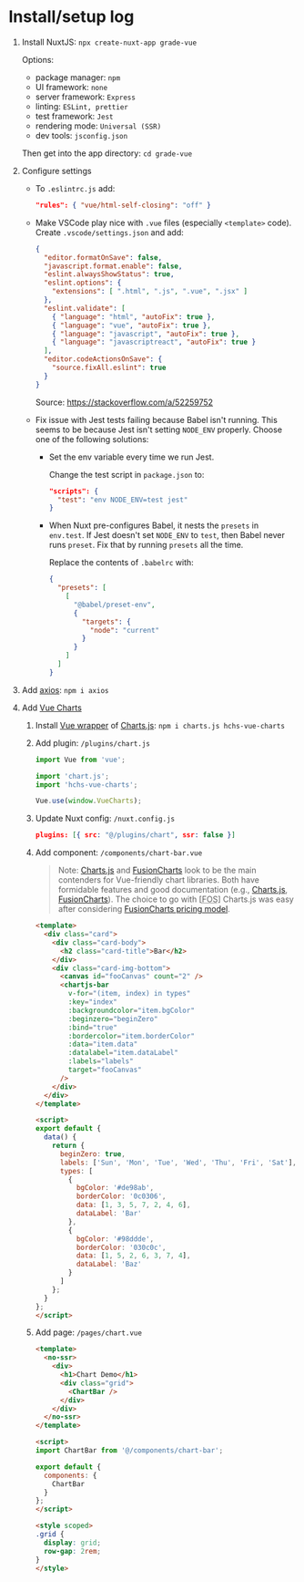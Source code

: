 # Install/setup log

1. Install NuxtJS: `npx create-nuxt-app grade-vue`

    Options:
    * package manager: `npm`
    * UI framework: `none`
    * server framework: `Express`
    * linting: `ESLint, prettier`
    * test framework: `Jest`
    * rendering mode: `Universal (SSR)`
    * dev tools: `jsconfig.json`

    Then get into the app directory: `cd grade-vue`
2. Configure settings
    * To `.eslintrc.js` add:

      ```json
      "rules": { "vue/html-self-closing": "off" }
      ```

    * Make VSCode play nice with `.vue` files (especially `<template>` code). Create `.vscode/settings.json` and add:

      ```json
      {
        "editor.formatOnSave": false,
        "javascript.format.enable": false,
        "eslint.alwaysShowStatus": true,
        "eslint.options": {
          "extensions": [ ".html", ".js", ".vue", ".jsx" ]
        },
        "eslint.validate": [
          { "language": "html", "autoFix": true },
          { "language": "vue", "autoFix": true },
          { "language": "javascript", "autoFix": true },
          { "language": "javascriptreact", "autoFix": true }
        ],
        "editor.codeActionsOnSave": {
          "source.fixAll.eslint": true
        }
      }
      ```

      Source: https://stackoverflow.com/a/52259752

    * Fix issue with Jest tests failing because Babel isn't running. This seems to be because Jest isn't setting `NODE_ENV` properly. Choose one of the following solutions: 
        * Set the env variable every time we run Jest. 

          Change the test script in `package.json` to:

          ```json
          "scripts": {
            "test": "env NODE_ENV=test jest"
          }
          ```

        * When Nuxt pre-configures Babel, it nests the `presets` in `env.test`. If Jest doesn't set `NODE_ENV` to `test`, then Babel never runs `preset`. Fix that by running `presets` all the time. 

          Replace the contents of `.babelrc` with:

          ```json
          {
            "presets": [
              [
                "@babel/preset-env",
                {
                  "targets": {
                    "node": "current"
                  }
                }
              ]
            ]
          }
          ```

3. Add [axios](https://github.com/axios/axios): `npm i axios`
4. Add [Vue Charts](https://www.yasminzy.com/nuxt/chart.html#steps)

    1. Install [Vue wrapper](https://github.com/hchstera/vue-charts) of [Charts.js](https://www.chartjs.org/): `npm i charts.js hchs-vue-charts`
    2. Add plugin: `/plugins/chart.js`

        ```js
        import Vue from 'vue';

        import 'chart.js';
        import 'hchs-vue-charts';

        Vue.use(window.VueCharts);
        ```

    3. Update Nuxt config: `/nuxt.config.js`

        ```json
        plugins: [{ src: "@/plugins/chart", ssr: false }]
        ```

    4. Add component: `/components/chart-bar.vue`

        > Note: [Charts.js](https://www.chartjs.org/) and [FusionCharts](https://fusioncharts.github.io/) look to be the main contenders for Vue-friendly chart libraries. Both have formidable features and good documentation (e.g., [Charts.js](https://www.chartjs.org/docs/latest/), [FusionCharts](https://fusioncharts.github.io/vue-fusioncharts/)). The choice to go with [<abbr title="Free Open Source">FOS</abbr>] Charts.js was easy after considering [FusionCharts pricing model](https://www.fusioncharts.com/buy).

        ```html
        <template>
          <div class="card">
            <div class="card-body">
              <h2 class="card-title">Bar</h2>
            </div>
            <div class="card-img-bottom">
              <canvas id="fooCanvas" count="2" />
              <chartjs-bar
                v-for="(item, index) in types"
                :key="index"
                :backgroundcolor="item.bgColor"
                :beginzero="beginZero"
                :bind="true"
                :bordercolor="item.borderColor"
                :data="item.data"
                :datalabel="item.dataLabel"
                :labels="labels"
                target="fooCanvas"
              />
            </div>
          </div>
        </template>

        <script>
        export default {
          data() {
            return {
              beginZero: true,
              labels: ['Sun', 'Mon', 'Tue', 'Wed', 'Thu', 'Fri', 'Sat'],
              types: [
                {
                  bgColor: '#de98ab',
                  borderColor: '0c0306',
                  data: [1, 3, 5, 7, 2, 4, 6],
                  dataLabel: 'Bar'
                },
                {
                  bgColor: '#98ddde',
                  borderColor: '030c0c',
                  data: [1, 5, 2, 6, 3, 7, 4],
                  dataLabel: 'Baz'
                }
              ]
            };
          }
        };
        </script>
        ```

    5. Add page: `/pages/chart.vue`

        ```html
        <template>
          <no-ssr>
            <div>
              <h1>Chart Demo</h1>
              <div class="grid">
                <ChartBar />
              </div>
            </div>
          </no-ssr>
        </template>

        <script>
        import ChartBar from '@/components/chart-bar';

        export default {
          components: {
            ChartBar
          }
        };
        </script>

        <style scoped>
        .grid {
          display: grid;
          row-gap: 2rem;
        }
        </style>
        ```

